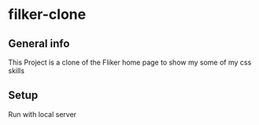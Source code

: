 # filker-clone

## General info
This Project is a clone of the Fliker home page to show my some of my css skills 

## Setup
Run with local server 
